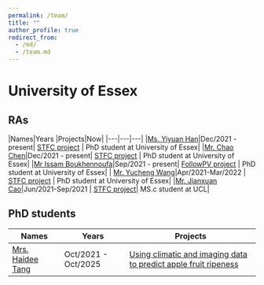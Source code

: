 ```yaml
---
permalink: /team/
title: ""
author_profile: true
redirect_from: 
  - /md/
  - /team.md
---
```


University of Essex
====
## RAs

|Names|Years |Projects|Now|
|---|---|---|
|[Ms. Yiyuan Han](https://sites.google.com/view/yiyuanhan/about-me)|Dec/2021 - present| [STFC project](https://gtr.ukri.org/projects?ref=ST%2FV00137X%2F1) | PhD student at University of Essex|
|[Mr. Chao Chen](https://www.essex.ac.uk/people/chent35604/tao-chen)|Dec/2021 - present| [STFC project](https://gtr.ukri.org/projects?ref=ST%2FV00137X%2F1) | PhD student at  University of Essex|
|[Mr Issam Boukhennoufa](https://www.linkedin.com/in/issam-boukhennoufa/)|Sep/2021 - present| [FollowPV project](https://www.abovesurveying.com/above-partners-with-leading-universities-to-develop-next-generation-drone-technology-for-intelligent-solar-plant-inspections/) | PhD student at  University of Essex|
| [Mr. Yucheng Wang](https://www.essex.ac.uk/people/wangy15006/yucheng-wang)|Apr/2021-Mar/2022 | [STFC project](https://jinya-su.github.io/portfolio/portfolio-995/) | PhD student at  University of Essex|
|[Mr. Jianxuan Cao](https://www.linkedin.com/in/jianxuan-c-bb5b56187/)|Jun/2021-Sep/2021 | [STFC project](https://gtr.ukri.org/projects?ref=ST%2FV00137X%2F1)| MS.c student at UCL|


<!--https://jinya-su.github.io/portfolio/portfolio-1/C-->
<!--- https://balancezhai.github.io/portfolio/protfolio-998/#)| --> 


## PhD students

| Names                   | Years            | Projects                                                             |
| --------                | ---------------- | ------------------------------------------------------------ |
| [Mrs. Haidee Tang](https://www.essex.ac.uk/people/TANGH63502) | Oct/2021 - Oct/2025   | [Using climatic and imaging data to predict apple fruit ripeness](https://www.ctp-fcr.org/machine-learning/)                          |